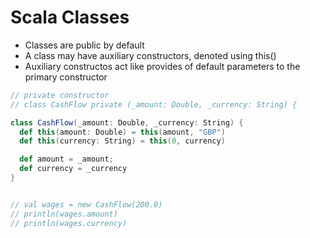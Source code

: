 # Scala Classes

- Classes are public by default
- A class may have auxiliary constructors, denoted using this()
- Auxiliary constructos act like provides of default parameters to the primary constructor


```scala
// private constructor
// class CashFlow private (_amount: Double, _currency: String) {

class CashFlow(_amount: Double, _currency: String) {
  def this(amount: Double) = this(amount, "GBP")
  def this(currency: String) = this(0, currency)

  def amount = _amount;
  def currency = _currency
}


// val wages = new CashFlow(200.0)
// println(wages.amount)
// println(wages.currency)
```

